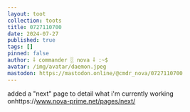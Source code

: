 ```yaml
---
layout: toot
collection: toots
title: 0727110700
date: 2024-07-27
published: true
tags: []
pinned: false
author: ⸸ commander ░ nova ⸸ :~$
avatar: /img/avatar/daemon.jpeg
mastodon: https://mastodon.online/@cmdr_nova/0727110700
---
```


added a "next" page to detail what i'm currently working onhttps://www.nova-prime.net/pages/next/
